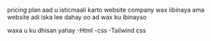 pricing plan aad u isticmaali karto website company wax iibinaya ama website adi iska lee dahay oo ad wax ku ibinayso

 waxa u ku dhisan yahay 
 -Html
 -css
 -Tailwind css